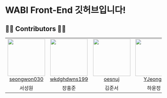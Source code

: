# WABI Front-End 깃허브입니다!

## 👨‍💻 Contributors 👩‍💻

<table>
  <tr>
    <td align="center">
       <img src="https://avatars.githubusercontent.com/u/105052068?v=4" width="120px;"/>   
        <br />
        <a href="https://github.com/seongwon030" title="Code">seongwon030 </a>
    </td>
    <td align="center">
        <img src="https://avatars.githubusercontent.com/u/35947667?v=4" width="120px;"/> 
        <br />
        <a href="https://github.com/wkdghdwns199" title="Code">wkdghdwns199</a>
    </td>
    <td align="center">
        <img src="https://avatars.githubusercontent.com/u/112786665?v=4" width="120px;"/> 
        <br />
        <a href="https://github.com/oesnuj" title="Code">oesnuj</a>
    </td>
    <td align="center">
        <img src="https://avatars.githubusercontent.com/u/112613300?v=4" width="120px;"/> 
        <br />
        <a href="https://github.com/YJeongs" title="Code">YJeongs</a>
    </td> 
  </tr>
  <tr>
    <td align="center">서성원</td>
    <td align="center">장홍준</td>
    <td align="center">김준서</td>
    <td align="center">하윤정</td>
  </tr>
</table>
